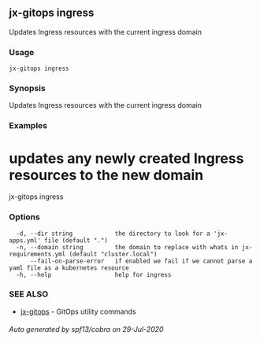 ## jx-gitops ingress

Updates Ingress resources with the current ingress domain

### Usage

```
jx-gitops ingress
```

### Synopsis

Updates Ingress resources with the current ingress domain

### Examples

  # updates any newly created Ingress resources to the new domain
  jx-gitops ingress

### Options

```
  -d, --dir string            the directory to look for a 'jx-apps.yml' file (default ".")
  -n, --domain string         the domain to replace with whats in jx-requirements.yml (default "cluster.local")
      --fail-on-parse-error   if enabled we fail if we cannot parse a yaml file as a kubernetes resource
  -h, --help                  help for ingress
```

### SEE ALSO

* [jx-gitops](jx-gitops.md)	 - GitOps utility commands

###### Auto generated by spf13/cobra on 29-Jul-2020
